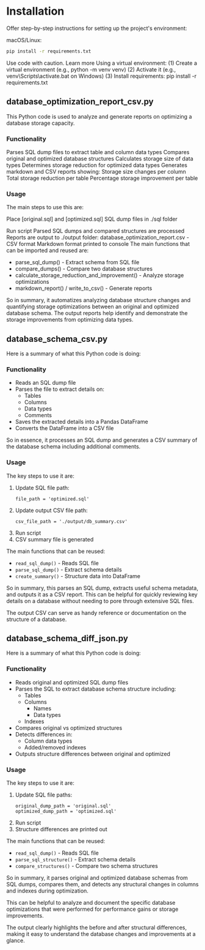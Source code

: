 
# Installation

Offer step-by-step instructions for setting up the project's environment:


macOS/Linux:
```Bash
pip install -r requirements.txt
```

Use code with caution. Learn more
Using a virtual environment: (1) Create a virtual environment (e.g., python -m venv venv) (2) Activate it (e.g., venv\Scripts\activate.bat on Windows) (3) Install requirements: pip install -r requirements.txt


## database_optimization_report_csv.py
This Python code is used to analyze and generate reports on optimizing a database storage capacity.

### Functionality
Parses SQL dump files to extract table and column data types
Compares original and optimized database structures
Calculates storage size of data types
Determines storage reduction for optimized data types
Generates markdown and CSV reports showing:
Storage size changes per column
Total storage reduction per table
Percentage storage improvement per table


### Usage
The main steps to use this are:

Place [original.sql] and [optimized.sql] SQL dump files in ./sql folder


Run script
Parsed SQL dumps and compared structures are processed
Reports are output to ./output folder:
database_optimization_report.csv - CSV format
Markdown format printed to console
The main functions that can be imported and reused are:

- parse_sql_dump() - Extract schema from SQL file
- compare_dumps() - Compare two database structures
- calculate_storage_reduction_and_improvement() - Analyze storage optimizations
- markdown_report() / write_to_csv() - Generate reports

So in summary, it automatizes analyzing database structure changes and quantifying storage optimizations between an original and optimized database schema. The output reports help identify and demonstrate the storage improvements from optimizing data types.


## database_schema_csv.py
 Here is a summary of what this Python code is doing:

### Functionality

- Reads an SQL dump file
- Parses the file to extract details on:
  - Tables
  - Columns
  - Data types
  - Comments
- Saves the extracted details into a Pandas DataFrame
- Converts the DataFrame into a CSV file

So in essence, it processes an SQL dump and generates a CSV summary of the database schema including additional comments. 

### Usage

The key steps to use it are:

1. Update SQL file path:
   ```
   file_path = 'optimized.sql'
   ```
2. Update output CSV file path:
   ```
   csv_file_path = './output/db_summary.csv'
   ```
3. Run script
4. CSV summary file is generated 

The main functions that can be reused:

- `read_sql_dump()` - Reads SQL file 
- `parse_sql_dump()` - Extract schema details
- `create_summary()` - Structure data into DataFrame

So in summary, this parses an SQL dump, extracts useful schema metadata, and outputs it as a CSV report. This can be helpful for quickly reviewing key details on a database without needing to pore through extensive SQL files.

The output CSV can serve as handy reference or documentation on the structure of a database.

## database_schema_diff_json.py
 Here is a summary of what this Python code is doing:

### Functionality

- Reads original and optimized SQL dump files
- Parses the SQL to extract database schema structure including:
  - Tables
  - Columns
    - Names
    - Data types 
  - Indexes
- Compares original vs optimized structures
- Detects differences in:
  - Column data types
  - Added/removed indexes
- Outputs structure differences between original and optimized

### Usage

The key steps to use it are:

1. Update SQL file paths:
   ```
   original_dump_path = 'original.sql'  
   optimized_dump_path = 'optimized.sql'
   ```
2. Run script
3. Structure differences are printed out 

The main functions that can be reused:

- `read_sql_dump()` - Reads SQL file
- `parse_sql_structure()` - Extract schema details 
- `compare_structures()` - Compare two schema structures

So in summary, it parses original and optimized database schemas from SQL dumps, compares them, and detects any structural changes in columns and indexes during optimization.

This can be helpful to analyze and document the specific database optimizations that were performed for performance gains or storage improvements.

The output clearly highlights the before and after structural differences, making it easy to understand the database changes and improvements at a glance.